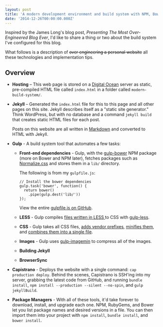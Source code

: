 ```yaml
---
layout: post
title: 'A modern development environment and build system with NPM, Bower, Gulp, BrowserSync, Jekyll, and Capistrano'
date: '2014-12-26T00:00:00.000Z'
---
```


Inspired by the James Long's blog post, _Presenting The Most Over-Engineered Blog Ever_, I'd like to share a thing or two about the build system I've configured for this blog.

What follows is a description of <s>over engineering a personal website</s> all these technologies and implementation tips.

## Overview

* **Hosting** – This web page is stored on a [Digital Ocean](https://www.digitalocean.com/) server as static, pre-compiled HTML file called `index.html` in a folder called `modern-build-system/`.
* **Jekyll** – Generated the `index.html` file for this to this page and all other pages on this site. Jekyll describes itself as a "static site generator." Think WordPress, but with no database and a command `jekyll build` that creates static HTML files for each post.

  Posts on this website are all written in [Markdown](http://daringfireball.net/projects/markdown/syntax) and converted to HTML with Jekyll.

* **Gulp** - A build system tool that automates a few tasks:
  * **Front-end dependencies** - Gulp, with the [gulp-bower](https://www.npmjs.com/package/gulp-bower) NPM package (more on Bower and NPM later), fetches packages such as [Normalize.css](https://github.com/necolas/normalize.css/) and stores them in a `lib/` directory.

    The following is from my `gulpfile.js`:

        // Install the bower dependencies
        gulp.task('bower', function() {
          return bower()
            .pipe(gulp.dest('lib/'))
        });

    View the entire [gulpfile.js on GitHub](https://github.com/danoc/danoc.me/blob/master/gulpfile.js).
  * **LESS** - Gulp compiles [files written in LESS ](https://github.com/danoc/danoc.me/tree/master/src/less) to CSS with [gulp-less](https://www.npmjs.com/package/gulp-less).
  * **CSS** - Gulp takes all CSS files, [adds vendor prefixes](https://www.npmjs.com/package/gulp-autoprefixer), [minifies them](https://www.npmjs.com/package/gulp-minify-css), and [combines them into a single file](https://www.npmjs.com/package/gulp-concat).
  * **Images** - Gulp uses [gulp-imagemin](https://www.npmjs.com/package/gulp-imagemin) to compress all of the images.
  * **Building Jekyll**
  * **BrowserSync**
* **Capistrano** - Deploys the website with a single command: `cap production deploy`. Behind the scenes, Capistrano is SSH'ing into my server, grabbing the latest code from GitHub, and running `bundle install`, `npm install --production --silent --no-spin`, and `gulp jekyllBuild`.
* **Package Managers** - With all of these tools, it'd take forever to download, install, and upgrade each one. NPM, RubyGems, and Bower let you list package names and desired versions in a file. You can then import them into your project with `npm install`, `bundle install`, and `bower install`.
